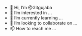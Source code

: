 - 👋 Hi, I’m @Gitgujaba
- 👀 I’m interested in ...
- 🌱 I’m currently learning ...
- 💞️ I’m looking to collaborate on ...
- 📫 How to reach me ...

<!---
Gitgujaba/Gitgujaba is a ✨ special ✨ repository because its `README.md` (this file) appears on your GitHub profile.
You can click the Preview link to take a look at your changes.
--->
